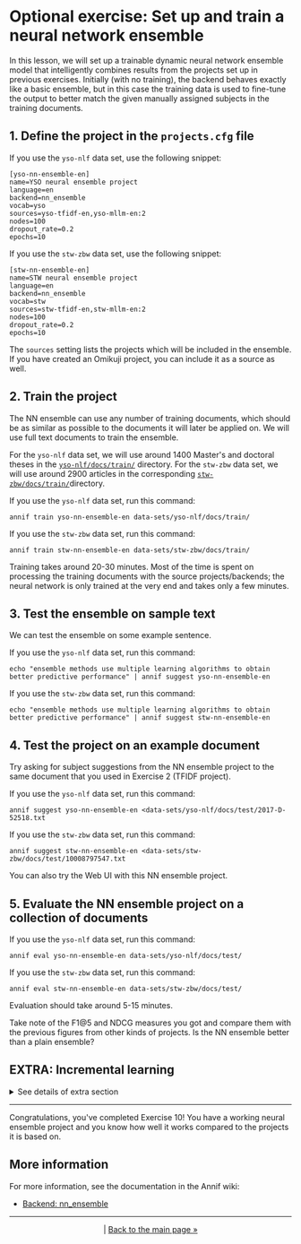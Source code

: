 # Optional exercise: Set up and train a neural network ensemble

In this lesson, we will set up a trainable dynamic neural network ensemble
model that intelligently combines results from the projects set up in
previous exercises. Initially (with no training), the backend behaves
exactly like a basic ensemble, but in this case the training data is used to
fine-tune the output to better match the given manually assigned subjects in
the training documents.

## 1. Define the project in the `projects.cfg` file

If you use the `yso-nlf` data set, use the following snippet:

    [yso-nn-ensemble-en]
    name=YSO neural ensemble project
    language=en
    backend=nn_ensemble
    vocab=yso
    sources=yso-tfidf-en,yso-mllm-en:2
    nodes=100
    dropout_rate=0.2
    epochs=10

If you use the `stw-zbw` data set, use the following snippet:

    [stw-nn-ensemble-en]
    name=STW neural ensemble project
    language=en
    backend=nn_ensemble
    vocab=stw
    sources=stw-tfidf-en,stw-mllm-en:2
    nodes=100
    dropout_rate=0.2
    epochs=10 
    
The `sources` setting lists the projects which will be included in the
ensemble. If you have created an Omikuji project, you can include it as a
source as well.

## 2. Train the project

The NN ensemble can use any number of training documents, which should be as
similar as possible to the documents it will later be applied on. We will
use full text documents to train the ensemble.

For the `yso-nlf` data set, we will use around 1400 Master's and doctoral
theses in the
[`yso-nlf/docs/train/`](../data-sets/yso-nlf/docs/train)
directory. For the `stw-zbw` data set, we will use around 2900 articles
in the corresponding
[`stw-zbw/docs/train/`](../data-sets/stw-zbw/docs/train)directory.

If you use the `yso-nlf` data set, run this command:

    annif train yso-nn-ensemble-en data-sets/yso-nlf/docs/train/

If you use the `stw-zbw` data set, run this command:

    annif train stw-nn-ensemble-en data-sets/stw-zbw/docs/train/

Training takes around 20-30 minutes. 
Most of the time is spent on processing the training documents
with the source projects/backends; the neural network is only trained at
the very end and takes only a few minutes.

## 3. Test the ensemble on sample text

We can test the ensemble on some example sentence.

If you use the `yso-nlf` data set, run this command:

    echo "ensemble methods use multiple learning algorithms to obtain better predictive performance" | annif suggest yso-nn-ensemble-en

If you use the `stw-zbw` data set, run this command:

    echo "ensemble methods use multiple learning algorithms to obtain better predictive performance" | annif suggest stw-nn-ensemble-en

## 4. Test the project on an example document

Try asking for subject suggestions from the NN ensemble project to the same
document that you used in Exercise 2 (TFIDF project).

If you use the `yso-nlf` data set, run this command:

    annif suggest yso-nn-ensemble-en <data-sets/yso-nlf/docs/test/2017-D-52518.txt

If you use the `stw-zbw` data set, run this command:

    annif suggest stw-nn-ensemble-en <data-sets/stw-zbw/docs/test/10008797547.txt

You can also try the Web UI with this NN ensemble project.

## 5. Evaluate the NN ensemble project on a collection of documents

If you use the `yso-nlf` data set, run this command:

    annif eval yso-nn-ensemble-en data-sets/yso-nlf/docs/test/

If you use the `stw-zbw` data set, run this command:

    annif eval stw-nn-ensemble-en data-sets/stw-zbw/docs/test/

Evaluation should take around 5-15 minutes.

Take note of the F1@5 and NDCG measures you got and compare them with the
previous figures from other kinds of projects. Is the NN ensemble better
than a plain ensemble?

## EXTRA: Incremental learning
<details><summary>
See details of extra section
</summary>

The neural network ensemble has an additional feature missing from most
other backends: it can continue learning from new documents after initial
training. In this extra step, we will fine-tune the neural network ensemble
by giving it some more training data to learn from.

In the exercise above,  we used the `train` subset of the training documents 
for initial training. We will continue the training using the `validate` subset,
which the neural network has not encountered yet. The `learn` command will be 
used for this; it allows continuing the training without starting from scratch. 
Not all Annif backends support it, but the `nn_ensemble` backend does. For
projects/backends that support learning, it can be done either via the
command line or by using the `learn` method in the REST API.

### Learn from additional documents

For the `yso-nlf` data set, we will use around 350 Master's and doctoral
theses in the
[`yso-nlf/docs/validate/`](../data-sets/yso-nlf/docs/validate)
directory. For the `stw-zbw` data set, we will use around 600 articles
in the corresponding
[`stw-zbw/docs/validate/`](../data-sets/stw-zbw/docs/validate) directory.

If you use the `yso-nlf` data set, run this command:

    annif learn yso-nn-ensemble-en data-sets/yso-nlf/docs/validate/

If you use the `stw-zbw` data set, run this command:

    annif learn stw-nn-ensemble-en data-sets/stw-zbw/docs/validate/

Learning takes around 15-25 minutes.

### Reevaluate the NN ensemble project on a collection of documents

If you use the `yso-nlf` data set, run this command:

    annif eval yso-nn-ensemble-en data-sets/yso-nlf/docs/test/

If you use the `stw-zbw` data set, run this command:

    annif eval stw-nn-ensemble-en data-sets/stw-zbw/docs/test/

Again the evaluation should take around 5-15 minutes.

Take note of the F1@5 and NDCG measures you got and compare them with the
previous figures from the initial training and evaluation. Did the NN ensemble
improve when given additional training documents?
</details>

---

Congratulations, you've completed Exercise 10! You have a working neural ensemble
project and you know how well it works compared to the projects it is based on.

## More information

For more information, see the documentation in the Annif wiki:

* [Backend: nn_ensemble](https://github.com/NatLibFi/Annif/wiki/Backend%3A-nn_ensemble)

---

<p align="center">
|
<a href="/README.md">Back to the main page »</a>
</p>
